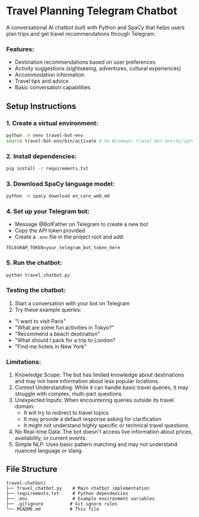 # Travel Planning Telegram Chatbot
A conversational AI chatbot built with Python and SpaCy that helps users plan trips and get travel recommendations through Telegram.

### Features:
- Destination recommendations based on user preferences
- Activity suggestions (sightseeing, adventures, cultural experiences)
- Accommodation information
- Travel tips and advice
- Basic conversation capabilities

## Setup Instructions
### 1. Create a virtual environment:
```bash
python -m venv travel-bot-env
source travel-bot-env/bin/activate # On Windows: travel-bot-env\Scripts\activate 
```

### 2. Install dependencies:
```bash
pip install -r requirements.txt
```

### 3. Download SpaCy language model:
```bash
python -m spacy download en_core_web_md
```

### 4. Set up your Telegram bot:
- Message @BotFather on Telegram to create a new bot
- Copy the API token provided
- Create a `.env` file in the project root and add:
```env
TELEGRAM_TOKEN=your_telegram_bot_token_here
```

### 5. Run the chatbot:
```bash
python travel_chatbot.py
```

### Testing the chatbot:
1. Start a conversation with your bot on Telegram
2. Try these example queries:
  - "I want to visit Paris"
  - "What are some fun activities in Tokyo?"
  - "Recommend a beach destination"
  - "What should I pack for a trip to London?
  - "Find me hotels in New York"

### Limitations:
1. Knowledge Scope: The bot has limited knowledge about destinations and may not have information about less popular locations.
2. Context Understanding: While it can handle basic travel queries, it may struggle with complex, multi-part questions.
3. Unexpected Inputs: When encountering queries outside its travel domain:
   - It will try to redirect to travel topics
   - It may provide a default response asking for clarification
   - It might not understand highly specific or technical travel questions
4. No Real-time Data: The bot doesn't access live information about prices, availability, or current events.
5. Simple NLP: Uses basic pattern matching and may not understand nuanced language or slang.
   
## File Structure

```
travel-chatbot/
├── travel_chatbot.py    # Main chatbot implementation
├── requirements.txt     # Python dependencies
├── .env                 # Example environment variables
├── .gitignore          # Git ignore rules
└── README.md           # This file
```

